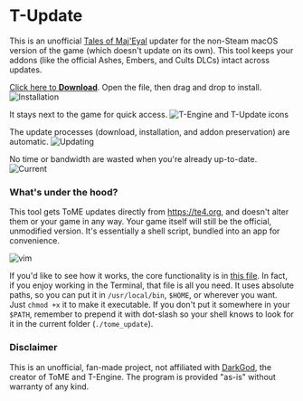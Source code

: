 # T-Update

This is an unofficial [Tales of Maj'Eyal](https://te4.org) updater for the non-Steam macOS version of the game (which doesn't update on its own). This tool keeps your addons (like the official Ashes, Embers, and Cults DLCs) intact across updates. 

[Click here to **Download**](https://github.com/diedummydie/ToME-Update/releases/download/1.0/ToME-Update.dmg). Open the file, then drag and drop to install.
![Installation](https://github.com/diedummydie/ToME-Update/blob/master/etc/dmg.png)

It stays next to the game for quick access.
![T-Engine and T-Update icons](https://github.com/diedummydie/ToME-Update/blob/master/etc/icon.png)

The update processes (download, installation, and addon preservation) are automatic.
![Updating](https://github.com/diedummydie/ToME-Update/blob/master/etc/updating.png)

No time or bandwidth are wasted when you're already up-to-date.
![Current](https://github.com/diedummydie/ToME-Update/blob/master/etc/updated.png)

### What's under the hood?

This tool gets ToME updates directly from <https://te4.org>, and doesn't alter them or your game in any way. Your game itself will still be the official, unmodified version. It's essentially a shell script, bundled into an app for convenience.

![vim](https://github.com/diedummydie/ToME-Update/blob/master/etc/vim.png)

If you'd like to see how it works, the core functionality is in [this file](https://github.com/diedummydie/ToME-Update/blob/master/T-Update.app/Contents/Resources/tome_update). In fact, if you enjoy working in the Terminal, that file is all you need. It uses absolute paths, so you can put it in `/usr/local/bin`, `$HOME`, or wherever you want. Just `chmod +x` it to make it executable. If you don't put it somewhere in your `$PATH`, remember to prepend it with dot-slash so your shell knows to look for it in the current folder (`./tome_update`).

### Disclaimer

This is an unofficial, fan-made project, not affiliated with [DarkGod](https://www.patreon.com/darkgodone), the creator of ToME and T-Engine. The program is provided "as-is" without warranty of any kind.
